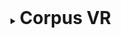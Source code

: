 <details>
  <summary><h1 style="display:inline">Corpus VR</h1></summary>

  ![](assets/images/corpus.png)

  The project: Corpus VR brings virtual reality to physio- and neurotherapy. It is a platform that engages patients on gamefied reabilitation exercises and provides the therapist with accurate data about the treatment's progress.  

  Role: Game Developer  
  Duration: The product is on the market, but it's under continous development. I started working on it on February 2019.  
  Team size: 6  
  Platform: Cardboard, iOS and Oculus  
  Engine/Language: Unity/C#  
  Website: [Corpus VR](https://www.corpusvr.com){:target="_blank"}
</details>